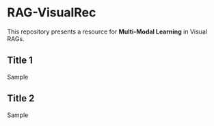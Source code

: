 # RAG-VisualRec

This repository presents a resource for **Multi-Modal Learning** in Visual RAGs.

## Title 1

Sample

## Title 2

Sample
